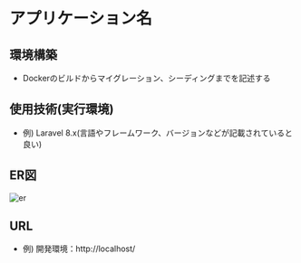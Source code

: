 # アプリケーション名

## 環境構築
- Dockerのビルドからマイグレーション、シーディングまでを記述する

## 使用技術(実行環境)
- 例) Laravel 8.x(言語やフレームワーク、バージョンなどが記載されていると良い)

## ER図
![er](https://github.com/Naganuma-Mai/test/assets/154653570/0c07d564-3808-4c34-9cbf-16841ce29223)

## URL
- 例) 開発環境：http://localhost/
